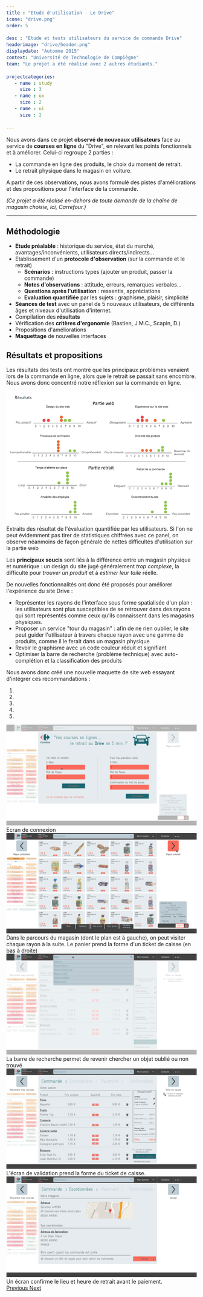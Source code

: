 ```yaml
---
title : "Etude d'utilisation - Le Drive"
icone: "drive.png"
order: 5

desc : "Etude et tests utilisateurs du service de commande Drive"
headerimage: "drive/header.png"
displaydate: "Automne 2015"
context: "Université de Technologie de Compiègne"
team: "Le projet a été réalisé avec 2 autres étudiants."

projectcategories:
   - name : study
     size : 3
   - name : ux
     size : 2
   - name : ui
     size : 2

---
```


Nous avons dans ce projet **observé de nouveaux utilisateurs** face au service de **courses en ligne**
du "Drive", en relevant les points fonctionnels et à améliorer.
Celui-ci regroupe 2 parties : 
- La commande en ligne des produits, le choix du moment de retrait.
- Le retrait physique dans le magasin en voiture.

A partir de ces observations, nous avons formulé des pistes d'améliorations et des
propositions pour l'interface de la commande.

_(Ce projet a été réalisé en-dehors de toute demande de la chaîne de magasin choisie, ici, Carrefour.)_

---

## Méthodologie

* **Etude préalable** : historique du service, état du marché, avantages/inconvénients, utilisateurs directs/indirects...
* Etablissement d'un **protocole d'observation** (sur la commande et le retrait)
    * **Scénarios** : instructions types (ajouter un produit, passer la commande)
    * **Notes d'observations** : attitude, erreurs, remarques verbales...
    * **Questions après l'utilisation** : ressentis, appréciations
    * **Evaluation quantifiée** par les sujets : graphisme, plaisir, simplicité
* **Séances de test** avec un panel de 5 nouveaux utilisateurs, de différents âges et niveaux d'utilisation d'internet.
* Compilation des **résultats**
* Vérification des **critères d'ergonomie** (Bastien, J.M.C., Scapin, D.)
* Propositions d'améliorations
* **Maquettage** de nouvelles interfaces

## Résultats et propositions

Les résultats des tests ont montré que les principaux problèmes venaient lors de la
commande en ligne, alors que le retrait se passait sans encombre. Nous avons donc
concentré notre réflexion sur la commande en ligne.

<div class="thumbnail">
      <img src="drive/results.png" class="img-responsive" alt="Diagrammes de résultats de test">
      <div class="caption">
        <p>Extraits des résultat de l'évaluation quantifiée par les utilisateurs. Si l'on ne peut évidemment pas tirer de
        statistiques chiffrées avec ce panel, on observe néanmoins de façon générale de nettes difficultés 
        d'utilisation sur la partie web</p>
      </div>
</div>

Les **principaux soucis** sont liés à la différence entre un magasin physique et numérique :
un design du site jugé généralement _trop complexe_, la difficulté pour _trouver un produit_
et à _estimer leur taile_ réelle.

De nouvelles fonctionnalités ont donc été proposés pour améliorer l'expérience du site Drive :
* Représenter les rayons de l'interface sous forme spatialisée d'un plan : les utilisateurs sont plus
susceptibles de se retrouver dans des rayons qui sont représentés comme ceux qu'ils connaissent
dans les magasins physiques.
* Proposer un service "tour du magasin" : afin de ne rien oublier, le site peut guider
l'utilisateur à travers chaque rayon avec une gamme de produits, comme il le ferait dans un magasin physique
* Revoir le graphisme avec un code couleur réduit et signifiant
* Optimiser la barre de recherche (problème technique) avec auto-complétion et la classification des produits

Nous avons donc créé une nouvelle maquette de site web essayant d'intégrer ces recommandations :

<div id="carousel-drive" class="carousel slide" data-ride="carousel">
  <!-- Indicators -->
  <ol class="carousel-indicators">
    <li data-target="#carousel-drive" data-slide-to="0" class="active"></li>
    <li data-target="#carousel-drive" data-slide-to="1"></li>
    <li data-target="#carousel-drive" data-slide-to="2"></li>
    <li data-target="#carousel-drive" data-slide-to="3"></li>
    <li data-target="#carousel-drive" data-slide-to="4"></li>
  </ol>

  <!-- Wrapper for slides -->
  <div class="carousel-inner" role="listbox">
    <div class="item active">
      <img src="drive/planche1.png" alt="Aperçus de la réalisation">
      <div class="carousel-caption">
        Ecran de connexion
      </div>
    </div>
    <div class="item">
      <img src="drive/planche2.png" alt="Aperçus de la réalisation">
      <div class="carousel-caption">
        Dans le parcours du magasin (dont le plan est à gauche), on peut
        visiter chaque rayon à la suite. Le panier prend la forme d'un ticket 
        de caisse (en bas à droite)
      </div>
    </div>
    <div class="item">
      <img src="drive/planche3.png" alt="Aperçus de la réalisation">
      <div class="carousel-caption">
        La barre de recherche permet de revenir chercher un objet oublié ou non trouvé
      </div>
    </div>
    <div class="item">
      <img src="drive/planche4.png" alt="Aperçus de la réalisation">
      <div class="carousel-caption">
        L'écran de validation prend la forme du ticket de caisse.
      </div>
    </div>
    <div class="item">
      <img src="drive/planche5.png" alt="Aperçus de la réalisation">
      <div class="carousel-caption">
        Un écran confirme le lieu et heure de retrait avant le paiement.
      </div>
    </div>
    
  </div>

  <!-- Controls -->
  <a class="left carousel-control" href="#carousel-drive" role="button" data-slide="prev">
    <span class="glyphicon glyphicon-chevron-left" aria-hidden="true"></span>
    <span class="sr-only">Previous</span>
  </a>
  <a class="right carousel-control" href="#carousel-drive" role="button" data-slide="next">
    <span class="glyphicon glyphicon-chevron-right" aria-hidden="true"></span>
    <span class="sr-only">Next</span>
  </a>
</div>